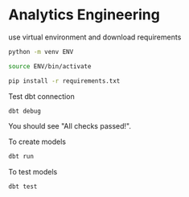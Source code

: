 # Analytics Engineering

use virtual environment and download requirements
```sh
python -m venv ENV
```
```sh
source ENV/bin/activate
```
```sh
pip install -r requirements.txt
```

Test dbt connection
```sh
dbt debug
```
You should see "All checks passed!".

To create models
```sh
dbt run
```

To test models
```sh
dbt test
```
